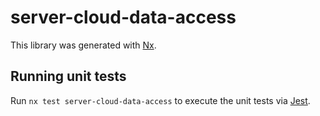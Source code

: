 # server-cloud-data-access

This library was generated with [Nx](https://nx.dev).

## Running unit tests

Run `nx test server-cloud-data-access` to execute the unit tests via [Jest](https://jestjs.io).

